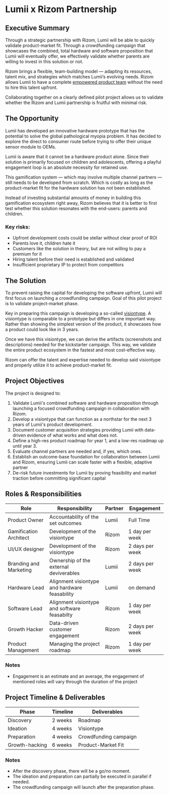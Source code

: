 # Lumii x Rizom Partnership 

## Executive Summary

Through a strategic partnership with Rizom, Lumii will be able to quickly validate product-market fit. Through a crowdfunding campaign that showcases the combined, total hardware and software proposition that Lumii will eventually offer, we effectively validate whether parents are willing to invest in this solution or not. 

Rizom brings a flexible, team-building model — adapting its resources, talent mix, and strategies which matches Lumii’s evolving needs. Rizom allows Lumii to have a complete [empowered product team](https://www.wiley.com/en-us/Empowered%3A+Ordinary+People%2C+Extraordinary+Products-p-9781119691297) without the need to hire this talent upfront. 

Collaborating together on a clearly defined pilot project allows us to validate whether the Rizom and Lumii partnership is fruitful with minimal risk.


## The Opportunity

Lumii has developed an innovative hardware prototype that has the potential to solve the global pathological myopia problem. It has decided to explore the direct to consumer route before trying to offer their unique sensor module to OEMs.


Lumii is aware that it cannot be a hardware product alone. Since their solution is primarily focused on children and adolescents, offering a playful engagement loop is an absolute necessity for retained use. 

This gamification system — which may involve multiple channel partners — still needs to be developed from scratch. Which is costly as long as the product-market fit for the hardware solution has not been established.

Instead of investing substantial amounts of money in building this gamification ecosystem right away, Rizom believes that it is better to first test whether this solution resonates with the end-users: parents and children.

### Key risks:

- Upfront development costs could be stellar without clear proof of ROI
- Parents love it, children hate it
- Customers like the solution in theory, but are not willing to pay a premium for it
- Hiring talent before their need is established and validated
- Insufficient proprietary IP to protect from competitors


## The Solution

To prevent raising the capital for developing the software upfront, Lumii will first focus on launching a crowdfunding campaign. Goal of this pilot project is to validate project-market phase.

Key in preparing this campaign is developing a so-called [visiontype](https://designmap.com/ideas/visiontypes-create-and-share-a-product-vision). A visiontype is comparable to a prototype but differs in one important way. Rather than showing the simplest version of the product, it showcases how a product could look like in 3 years. 

Once we have this visiontype, we can derive the artifacts (screenshots and descriptions) needed for the kickstarter campaign. This way, we validate the entire product ecosystem in the fastest and most cost-effective way.


Rizom can offer the talent and expertise needed to develop said visiontype and properly utilize it to achieve product-market fit.


## Project Objectives

The project is designed to:

1. Validate Lumii's combined software and hardware proposition through launching a focused crowdfunding campaign in collaboration with Rizom.
2. Develop a visiontype that can function as a northstar for the next 3 years of Lumii's product development.
3. Document customer acquisition strategies providing Lumii with data-driven evidence of what works and what does not.
4. Define a high-res product roadmap for year 1, and a low-res roadmap up until year 3.
5. Evaluate channel partners are needed and, if yes, which ones.
6. Establish an outcome-base foundation for collaboration between Lumii and Rizom, ensuring Lumii can scale faster with a flexible, adaptive partner
7. De-risk future investments for Lumii by proving feasibility and market traction before committing significant capital


## Roles & Responsibilities


| Role | Responsibility | Partner | Engagement |
|------|----------------|---------|------------------------------|
| Product Owner | Accountablilty of the set outcomes | Lumii | Full Time |
| Gamification Architect | Development of the visiontype | Rizom | 1 day per week |
| UI/UX designer | Development of the visiontype | Rizom | 2 days per week |
| Branding and Marketing | Ownership of the external deviverables | Lumii | 2 days per week |
| Hardware Lead | Alignment visiontype and hardware feasability | Lumii | on demand |
| Software Lead | Alignment visiontype and software feasabilty | Rizom | 1 day per week |
| Growth Hacker | Data-driven customer engagement | Rizom | 2 days per week |
| Product Management | Managing the project roadmap | Rizom | 1 day per week |


### Notes

- Engagement is an estimate and an average, the engagement of mentioned roles will vary through the duration of the project


## Project Timeline & Deliverables

| Phase | Timeline | Deliverables |
|-------|----------|--------------|
| Discovery | 2 weeks | Roadmap |
| Ideation | 4 weeks | Visiontype |
| Preparation | 4 weeks | Crowdfunding campaign |
| Growth-hacking | 6 weeks | Product-Market Fit |


### Notes

- After the discovery phase, there will be a go/no moment.
- The ideation and preparation can partially be executed in parallel if needed.
- The crowdfunding campaign will launch after the preparation phase.
